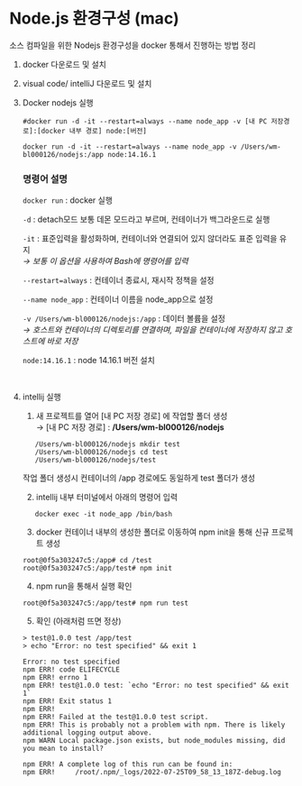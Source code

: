 # Node.js 환경구성 (mac)

소스 컴파일을 위한 Nodejs 환경구성을 docker 통해서 진행하는 방법 정리   


1. docker 다운로드 및 설치
2. visual code/ intelliJ 다운로드 및 설치 
3. Docker nodejs 실행
    ```
    #docker run -d -it --restart=always --name node_app -v [내 PC 저장경로]:[docker 내부 경로] node:[버전]
    
    docker run -d -it --restart=always --name node_app -v /Users/wm-bl000126/nodejs:/app node:14.16.1 
    ```
    ### 명령어 설명
    `docker run` : docker 실행   
    
    `-d` : detach모드 보통 데몬 모드라고 부르며, 컨테이너가 백그라운드로 실행 
    
    `-it` : 표준입력을 활성화하며, 컨테이너와 연결되어 있지 않더라도 표준 입력을 유지   
        _→ 보통 이 옵션을 사용하여 Bash에 명령어를 입력_   
    
    `--restart=always` : 컨테이너 종료시, 재시작 정책을 설정   
    
    `--name node_app` : 컨테이너 이름을 node_app으로 설정  
    
    `-v /Users/wm-bl000126/nodejs:/app` : 데이터 볼륨을 설정   
        _→ 호스트와 컨테이너의 디렉토리를 연결하며, 파일을 컨테이너에 저장하지 않고 호스트에 바로 저장_
    
    `node:14.16.1` : node 14.16.1 버전 설치    

<br>

4. intellij 실행
   1. 새 프로젝트를 열어 [내 PC 저장 경로] 에 작업할 폴더 생성   
      → [내 PC 저장 경로] : **/Users/wm-bl000126/nodejs**
   ```
      /Users/wm-bl000126/nodejs mkdir test
      /Users/wm-bl000126/nodejs cd test
      /Users/wm-bl000126/nodejs/test  
   ```
   작업 폴더 생성시 컨테이너의 /app 경로에도 동일하게 test 폴더가 생성
   
   2. intellij 내부 터미널에서 아래의 명령어 입력
   ```
      docker exec -it node_app /bin/bash
   ```
   
   3. docker 컨테이너 내부의 생성한 폴더로 이동하여 npm init을 통해 신규 프로젝트 생성
   ```
   root@0f5a303247c5:/app# cd /test
   root@0f5a303247c5:/app/test# npm init
   ```
   4. npm run을 통해서 실행 확인
   ```
   root@0f5a303247c5:/app/test# npm run test
   ```
   5. 확인 (아래처럼 뜨면 정상)
   ```
   > test@1.0.0 test /app/test
   > echo "Error: no test specified" && exit 1
   
   Error: no test specified
   npm ERR! code ELIFECYCLE
   npm ERR! errno 1
   npm ERR! test@1.0.0 test: `echo "Error: no test specified" && exit 1`
   npm ERR! Exit status 1
   npm ERR!
   npm ERR! Failed at the test@1.0.0 test script.
   npm ERR! This is probably not a problem with npm. There is likely additional logging output above.
   npm WARN Local package.json exists, but node_modules missing, did you mean to install?
   
   npm ERR! A complete log of this run can be found in:
   npm ERR!     /root/.npm/_logs/2022-07-25T09_58_13_187Z-debug.log

   ```
   
